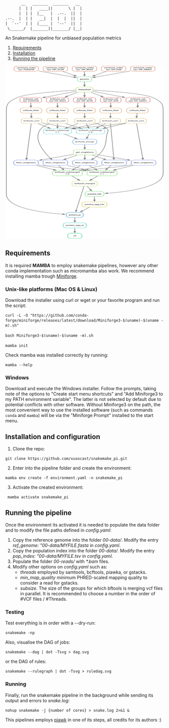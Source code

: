 		   __   _______  _______   __  
		  |  | |   ____||       \ |  | 
		  |  | |  |__   |  .--.  ||  | 
	.--.  |  | |   __|  |  |  |  ||  | 
	|  `--'  | |  |____ |  '--'  ||  | 
	 \______/  |_______||_______/ |__| 
                                    
An Snakemake pipeline for unbiased population metrics

1. [Requirements](#requirements)
2. [Installation](#installation)
3. [Running the pipeline](#running)


<img src="dag.svg " width="1000" height="550" />


## Requirements  <a name="requirements"></a>

It is required **MAMBA** to employ snakemake pipelines, however any other conda implementation such as micromamba also work. We recommend installing mamba trough [Miniforge](https://github.com/conda-forge/miniforge).

### Unix-like platforms (Mac OS & Linux)

Download the installer using curl or wget or your favorite program and run the script:

```
curl -L -O "https://github.com/conda-forge/miniforge/releases/latest/download/Miniforge3-$(uname)-$(uname -m).sh"    

bash Miniforge3-$(uname)-$(uname -m).sh

mamba init
```

Check mamba was installed correctly by running:
```
mamba --help   
```


### Windows

Download and execute the Windows installer. Follow the prompts, taking note of the options to
"Create start menu shortcuts" and "Add Miniforge3 to my PATH environment variable". The latter is
not selected by default due to potential conflicts with other software. Without Miniforge3 on the
path, the most convenient way to use the installed software (such as commands `conda` and `mamba`)
will be via the "Miniforge Prompt" installed to the start menu.




## Installation and configuration  <a name="installation"></a>

1. Clone the repo:
```
git clone https://github.com/xuxocast/snakemake_pi.git
```

2. Enter into the pipeline folder and create the environment:

```
mamba env create -f environment.yaml -n snakemake_pi
```

3. Activate the created environment:
```
 mamba activate snakemake_pi
```




## Running the pipeline  <a name="running"></a>


Once the environment its activated it is needed to populate the data folder and to modify the file paths defined in *config.yaml*:

1.  Copy the reference genome into the folder *00-data/*. Modify the entry *ref_genome: "00-data/MYFILE.fasta* in *config.yaml*.
2.  Copy the population index into the folder *00-data/*. Modify the entry *pop_index: "00-data/MYFILE.tsv* in *config.yaml*.
3.  Populate the folder *00-reads/* with *\*.bam* files. 
4. Modify other options on *config.yaml* such as:
	- *threads* employed by samtools, bcftools, piawka, or gstacks.
	-  *min_map_quality* minimum PHRED-scaled mapping quality to consider a read for gstacks.
	- *subsize.* The size of the groups for which bftools is merging vcf files in parallel. It is recommended to choose a number in the order of #VCF files / #Threads.


### Testing

Test everything is in order with a --dry-run:

```
snakemake -np
```

Also, visualise the DAG of jobs:

```
snakemake --dag | dot -Tsvg > dag.svg
```

or the DAG of rules:

```
snakemake --rulegraph | dot -Tsvg > ruledag.svg
```


### Running

Finally, run the snakemake pipeline in the background while sending its output and errors to *snake.log*:

```
nohup snakemake -j {number of cores} > snake.log 2>&1 &
```


This pipelines employs [piawk](https://github.com/novikovalab/piawka) in one of its steps, all credits for its authors :) 
